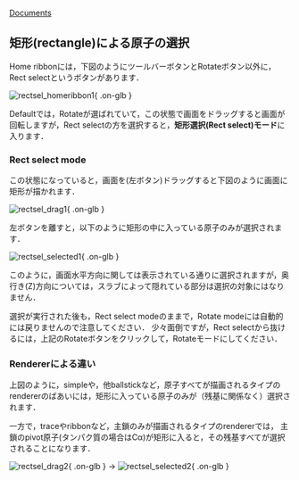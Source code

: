 [Documents](../../Documents)

## 矩形(rectangle)による原子の選択
Home ribbonには，下図のようにツールバーボタンとRotateボタン以外に，Rect selectというボタンがあります．

![rectsel_homeribbon1](../../assets/images/cuemol2/RectSelection/rectsel_homeribbon1.png){ .on-glb }

Defaultでは，Rotateが選ばれていて，この状態で画面をドラッグすると画面が回転しますが，Rect selectの方を選択すると，**矩形選択(Rect select)モード**に入ります．

### Rect select mode
この状態になっていると，画面を(左ボタン)ドラッグすると下図のように画面に矩形が描かれます．

![rectsel_drag1](../../assets/images/cuemol2/RectSelection/rectsel_drag1.png){ .on-glb }

左ボタンを離すと，以下のように矩形の中に入っている原子のみが選択されます．

![rectsel_selected1](../../assets/images/cuemol2/RectSelection/rectsel_selected1.png){ .on-glb }

このように，画面水平方向に関しては表示されている通りに選択されますが，奥行き(Z)方向については，スラブによって隠れている部分は選択の対象にはなりません．

選択が実行された後も，Rect select modeのままで，Rotate modeには自動的には戻りませんので注意してください．
少々面倒ですが，Rect selectから抜けるには，上記のRotateボタンをクリックして，Rotateモードにしてください．

### Rendererによる違い
上図のように，simpleや，他ballstickなど，原子すべてが描画されるタイプのrendererのばあいには，矩形に入っている原子のみが（残基に関係なく）選択されます．

一方で，traceやribbonなど，主鎖のみが描画されるタイプのrendererでは，
主鎖のpivot原子(タンパク質の場合はCα)が矩形に入ると，その残基すべてが選択されることになります．

![rectsel_drag2](../../assets/images/cuemol2/RectSelection/rectsel_drag2.png){ .on-glb } → ![rectsel_selected2](../../assets/images/cuemol2/RectSelection/rectsel_selected2.png){ .on-glb }